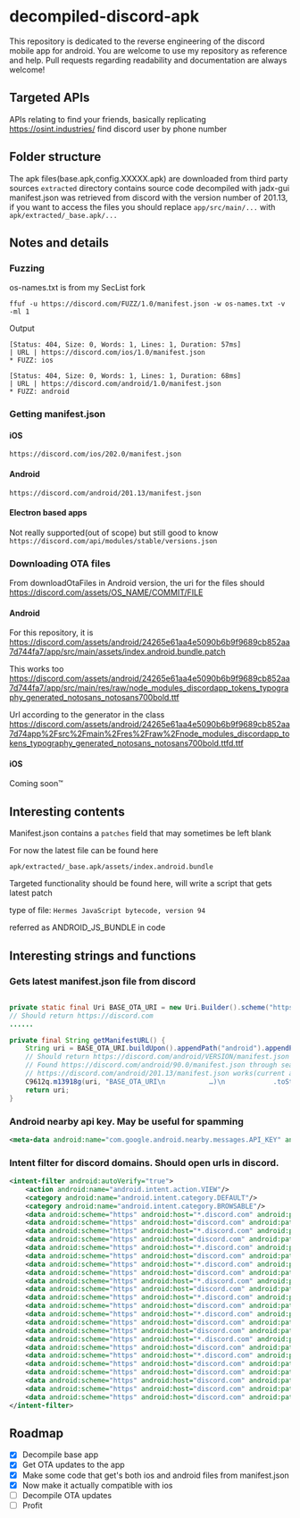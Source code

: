 # decompiled-discord-apk
This repository is dedicated to the reverse engineering of the discord mobile app for android. You are welcome to use my repository as reference and help. Pull requests regarding readability and documentation are always welcome!


## Targeted APIs
APIs relating to find your friends, basically replicating https://osint.industries/ find discord user by phone number

## Folder structure

The apk files(base.apk,config.XXXXX.apk) are downloaded from third party sources
`extracted` directory contains source code decompiled with jadx-gui
manifest.json was retrieved from discord with the version number of 201.13, if you want to access the files you should replace `app/src/main/...` with `apk/extracted/_base.apk/...`

## Notes and details

### Fuzzing

os-names.txt is from my SecList fork

`ffuf -u https://discord.com/FUZZ/1.0/manifest.json -w os-names.txt -v -ml 1`

Output
```
[Status: 404, Size: 0, Words: 1, Lines: 1, Duration: 57ms]
| URL | https://discord.com/ios/1.0/manifest.json
* FUZZ: ios

[Status: 404, Size: 0, Words: 1, Lines: 1, Duration: 68ms]
| URL | https://discord.com/android/1.0/manifest.json
* FUZZ: android
```

### Getting manifest.json

#### iOS

`https://discord.com/ios/202.0/manifest.json`

#### Android

`https://discord.com/android/201.13/manifest.json`

#### Electron based apps

Not really supported(out of scope) but still good to know
`https://discord.com/api/modules/stable/versions.json`

### Downloading OTA files

From downloadOtaFiles in Android version, the uri for the files should https://discord.com/assets/OS_NAME/COMMIT/FILE

#### Android

For this repository, it is https://discord.com/assets/android/24265e61aa4e5090b6b9f9689cb852aa7d744fa7/app/src/main/assets/index.android.bundle.patch

This works too 
https://discord.com/assets/android/24265e61aa4e5090b6b9f9689cb852aa7d744fa7/app/src/main/res/raw/node_modules_discordapp_tokens_typography_generated_notosans_notosans700bold.ttf

Url according to the generator in the class 
https://discord.com/assets/android/24265e61aa4e5090b6b9f9689cb852aa7d74app%2Fsrc%2Fmain%2Fres%2Fraw%2Fnode_modules_discordapp_tokens_typography_generated_notosans_notosans700bold.ttfd.ttf

#### iOS

Coming soon™

## Interesting contents

Manifest.json contains a `patches` field that may sometimes be left blank

For now the latest file can be found here

`apk/extracted/_base.apk/assets/index.android.bundle`

Targeted functionality should be found here, will write a script that gets latest patch

type of file: `Hermes JavaScript bytecode, version 94`

referred as ANDROID_JS_BUNDLE in code

## Interesting strings and functions

### Gets latest manifest.json file from discord

```java

private static final Uri BASE_OTA_URI = new Uri.Builder().scheme("https").authority("discord.com").build();
// Should return https://discord.com
......

private final String getManifestURL() {
    String uri = BASE_OTA_URI.buildUpon().appendPath("android").appendPath(getVersion()).appendPath("manifest.json").build().toString();
    // Should return https://discord.com/android/VERSION/manifest.json
    // Found https://discord.com/android/90.0/manifest.json through searching google
    // https://discord.com/android/201.13/manifest.json works(current app version on google)
    C9612q.m13918g(uri, "BASE_OTA_URI\n           …)\n            .toString()");
    return uri;
}

```

### Android nearby api key. May be useful for spamming

```xml
<meta-data android:name="com.google.android.nearby.messages.API_KEY" android:value="AIzaSyD-4L6bgKMixqBRtrG2UktVXK6IexXlsog"/>
```

### Intent filter for discord domains. Should open urls in discord.

```xml
<intent-filter android:autoVerify="true">
    <action android:name="android.intent.action.VIEW"/>
    <category android:name="android.intent.category.DEFAULT"/>
    <category android:name="android.intent.category.BROWSABLE"/>
    <data android:scheme="https" android:host="*.discord.com" android:pathPattern="/app"/>
    <data android:scheme="https" android:host="discord.com" android:pathPattern="/app"/>
    <data android:scheme="https" android:host="*.discord.com" android:pathPattern="/gifts/.*"/>
    <data android:scheme="https" android:host="discord.com" android:pathPattern="/gifts/.*"/>
    <data android:scheme="https" android:host="*.discord.com" android:pathPattern="/invite/.*"/>
    <data android:scheme="https" android:host="discord.com" android:pathPattern="/invite/.*"/>
    <data android:scheme="https" android:host="*.discord.com" android:pathPattern="/template/.*"/>
    <data android:scheme="https" android:host="discord.com" android:pathPattern="/template/.*"/>
    <data android:scheme="https" android:host="*.discord.com" android:pathPattern="/channels/.*"/>
    <data android:scheme="https" android:host="discord.com" android:pathPattern="/channels/.*"/>
    <data android:scheme="https" android:host="*.discord.com" android:pathPattern="/users/.*"/>
    <data android:scheme="https" android:host="discord.com" android:pathPattern="/users/.*"/>
    <data android:scheme="https" android:host="*.discord.com" android:pathPattern="/feature/.*"/>
    <data android:scheme="https" android:host="discord.com" android:pathPattern="/feature/.*"/>
    <data android:scheme="https" android:host="discord.com" android:pathPattern="/query/.*"/>
    <data android:scheme="https" android:host="*.discord.com" android:pathPattern="/query/.*"/>
    <data android:scheme="https" android:host="discord.com" android:pathPattern="/ra/.*"/>
    <data android:scheme="https" android:host="*.discord.com" android:pathPattern="/events/.*"/>
    <data android:scheme="https" android:host="discord.com" android:pathPattern="/events/.*"/>
    <data android:scheme="https" android:host="discord.com" android:pathPattern="/connections/.*/link"/>
    <data android:scheme="https" android:host="discord.com" android:pathPattern="/__development/link"/>
    <data android:scheme="https" android:host="discord.com" android:pathPattern="/mweb-handoff"/>
    <data android:scheme="https" android:host="discord.com" android:pathPattern="/activate"/>
</intent-filter>
```

## Roadmap
- [x] Decompile base app
- [x] Get OTA updates to the app
- [X] Make some code that get's both ios and android files from manifest.json
- [x] Now make it actually compatible with ios
- [ ] Decompile OTA updates
- [ ] Profit
